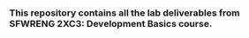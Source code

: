### This repository contains all the lab deliverables from SFWRENG 2XC3: Development Basics course. 
### 
